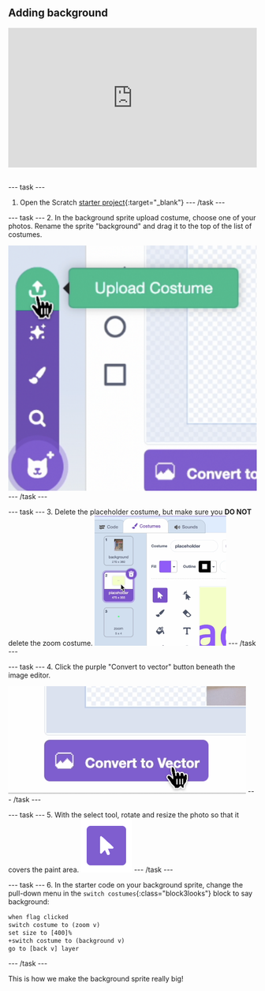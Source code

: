 ## Adding background 

<html>
<div style="position: relative; overflow: hidden; padding-top: 56.25%;">
<iframe style="position: absolute; top: 0; left: 0; right: 0; width: 100%; height: 100%; border: none;" src="https://www.youtube.com/embed/OcFh8-W3wBg?rel=0&cc_load_policy=1" allowfullscreen allow="accelerometer; autoplay; clipboard-write; encrypted-media; gyroscope; picture-in-picture; web-share">
</iframe>
</div><br>
</html>

--- task ---
1. Open the Scratch [starter project](http://rpf.io/flatgame){:target="_blank"}
--- /task ---

--- task ---
2. In the background sprite upload costume, choose one of your photos. Rename the sprite "background" and drag it to the top of the list of costumes.

![Screenshot of costume upload icon in Scratch editor](images/upload.png)
--- /task ---

--- task ---
3. Delete the placeholder costume, but make sure you **DO NOT** delete the zoom costume.
![Screenshot of costume upload icon in Scratch editor](images/order.png)
--- /task ---

--- task ---
4. Click the purple "Convert to vector" button beneath the image editor. 

![Screenshot of convert to vector icon in Scratch editor](images/vector.png)
--- /task ---

--- task ---
5. With the select tool, rotate and resize the photo so that it covers the paint area.
![White cursor icon inside a purple square.](images/select_tool.png)
--- /task ---


--- task ---
6. In the starter code on your background sprite, change the pull-down menu in the `switch costumes`{:class="block3looks"} block to say background:

```blocks3
when flag clicked
switch costume to (zoom v)
set size to [400]%
+switch costume to (background v)
go to [back v] layer
```
--- /task ---

This is how we make the background sprite really big!